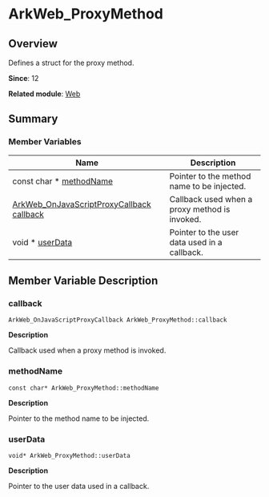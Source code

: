 # ArkWeb_ProxyMethod


## Overview

Defines a struct for the proxy method.

**Since**: 12

**Related module**: [Web](_web.md)


## Summary


### Member Variables

| Name| Description| 
| -------- | -------- |
| const char \* [methodName](#methodname) | Pointer to the method name to be injected. | 
| [ArkWeb_OnJavaScriptProxyCallback](_web.md#arkweb_onjavascriptproxycallback) [callback](#callback) | Callback used when a proxy method is invoked. | 
| void \* [userData](#userdata) | Pointer to the user data used in a callback. | 


## Member Variable Description


### callback

```
ArkWeb_OnJavaScriptProxyCallback ArkWeb_ProxyMethod::callback
```
**Description**

Callback used when a proxy method is invoked.


### methodName

```
const char* ArkWeb_ProxyMethod::methodName
```
**Description**

Pointer to the method name to be injected.


### userData

```
void* ArkWeb_ProxyMethod::userData
```
**Description**

Pointer to the user data used in a callback.
